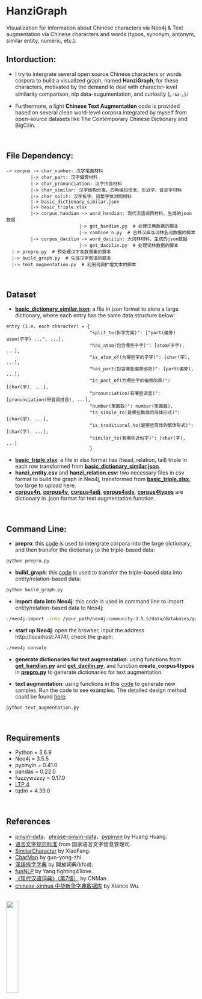 # HanziGraph
Visualization for information about Chinese characters via Neo4j & Text augmentation via Chinese characters and words (typos, synonym, antonym, similar entity, numeric, etc.).

## Intorduction:
- I try to intergrate several open source Chinese characters or words corpora to build a visualized graph, named **HanziGraph**, for these characters, motivated by the demand to deal with character-level similarity comparison, nlp data-augumentation, and curiosity (｡･ω･｡)ﾉ 

- Furthermore, a light **Chinese Text Augmentation** code is provided based on several clean word-level corpora integrated by myself from open-source datasets like The Contemporary Chinese Dictionary and BigCilin.

<br>

## File Dependency:
```
-> corpus -> char_number: 汉字笔画材料
         |-> char_part: 汉字偏旁材料
         |-> char_pronunciation: 汉字拼音材料
         |-> char_similar: 汉字结构分类、四角编码信息、形近字、音近字材料
         |-> char_split: 汉字拆字、简繁字体对照材料
         |-> basic_dictionary_similar.json
         |-> basic_triple.xlsx
         |-> corpus_handian -> word_handian: 现代汉语词典材料、生成的json数据
                           |-> get_handian.py  # 处理汉典数据的脚本
                           |-> combine_n.py  # 合并汉典与词林名词数据的脚本
         |-> corpus_dacilin -> word_dacilin: 大词林材料、生成的json数据
                           |-> get_dacilin.py  # 处理词林数据的脚本
  |-> prepro.py  # 预处理汉字各数据集的脚本
  |-> build_graph.py  # 生成汉字图谱的脚本
  |-> text_augmentation.py  # 利用词典扩增文本的脚本
```

<br>

## Dataset
* [**basic_dictionary_similar.json**](https://github.com/Schlampig/HanziGraph/blob/main/corpus/basic_dictionary_similar.json): a file in json format to store a large dictionary, where each entry has the same data structure below:
```
entry (i.e. each character) = {
                               "split_to(拆字方案)": ["part(偏旁) atom(子字) ...", ...],
                               "has_atom(包含哪些子字)": [atom(子字), ...],
                               "is_atom_of(为哪些字的子字)": [char(字), ...],
                               "has_part(包含哪些偏旁部首)": [part(偏旁), ...],
                               "is_part_of(为哪些字的偏旁部首)": [char(字), ...],
                               "pronunciation(有哪些读音)": [pronunciation(带音调拼音), ...],
                               "number(笔画数)": number(笔画数),
                               "is_simple_to(是哪些繁体的简体形式)": [char(字), ...],
                               "is_traditional_to(是哪些简体的繁体形式)": [char(字), ...],
                               "similar_to(有哪些近似字)": [char(字), ...]
                               }
```
* [**basic_triple.xlsx**](https://github.com/Schlampig/HanziGraph/blob/main/corpus/basic_triple.xlsx): a file in xlsx format has (head, relation, tail) triple in each row transformed from [**basic_dictionary_similar.json**](https://github.com/Schlampig/HanziGraph/blob/main/corpus/basic_dictionary_similar.json).
* **hanzi_entity.csv** and **hanzi_relation.csv**: two necessary files in csv format to build the graph in Neo4j, transformed from [**basic_triple.xlsx**](https://github.com/Schlampig/HanziGraph/blob/main/corpus/basic_triple.xlsx), too large to upload here.
* [**corpus4n**](https://github.com/Schlampig/HanziGraph/blob/main/corpus/corpus_handian/word_handian/corpus4n.json), [**corpus4v**](https://github.com/Schlampig/HanziGraph/blob/main/corpus/corpus_handian/word_handian/corpus4v.json), [**corpus4adj**](https://github.com/Schlampig/HanziGraph/blob/main/corpus/corpus_handian/word_handian/corpus4adj.json), [**corpus4adv**](https://github.com/Schlampig/HanziGraph/blob/main/corpus/corpus_handian/word_handian/corpus4adv.json), [**corpus4typos**](https://github.com/Schlampig/HanziGraph/blob/main/corpus/corpus_handian/word_handian/corpus4typos.json) are dictionary in .json format for text augmentation function.

<br>

## Command Line:
* **prepro**: this [code](https://github.com/Schlampig/HanziGraph/blob/main/prepro.py) is used to intergrate corpora into the large dictionary, and then transfor the dictionary to the triple-based data:
```bash
python prepro.py
```
* **build_graph**: this [code](https://github.com/Schlampig/HanziGraph/blob/main/build_graph.py) is used to transfor the triple-based data into entity/relation-based data:
```bash
python build_graph.py
```
* **import data into Neo4j**: this code is used in command line to import entity/relation-based data to Neo4j:
```bash
./neo4j-import -into /your_path/neo4j-community-3.5.5/data/databases/graph.db/ --nodes /your_path/hanzi_entity.csv --relationships /your_path/hanzi_relation.csv --ignore-duplicate-nodes=true --ignore-missing-nodes=true
```
* **start up Neo4j**: open the browser, input the address http://localhost:7474/, check the graph:
```bash
./neo4j console
```
* **generate dictionaries for text augmentation**: using functions from [**get_handian.py**](https://github.com/Schlampig/HanziGraph/blob/main/corpus/corpus_handian/get_handian.py) and [**get_dacilin.py**](https://github.com/Schlampig/HanziGraph/blob/main/corpus/corpus_dacilin/get_dacilin.py), and function **create_corpus4typos** in [**prepro.py**](https://github.com/Schlampig/HanziGraph/blob/main/prepro.py) to generate dictionaries for text augmentation.

* **text augmentation**: using functions in this [code](https://github.com/Schlampig/HanziGraph/blob/main/text_augmentation.py) to generate new samples. Run the code to see examples. The detailed design method could be found [here](https://github.com/Schlampig/HanziGraph/blob/main/corpus/corpus_handian/README.md).
```bash
python text_augmentation.py
```

<br>

## Requirements
  * Python = 3.6.9
  * Neo4j = 3.5.5
  * pypinyin = 0.41.0
  * pandas = 0.22.0
  * fuzzywuzzy = 0.17.0
  * [LTP 4](https://github.com/HIT-SCIR/ltp)
  * tqdm = 4.39.0

<br>

## References
  * [pinyin-data](https://github.com/mozillazg/pinyin-data)、[phrase-pinyin-data](https://github.com/mozillazg/phrase-pinyin-data)、[pypinyin](https://pypi.org/project/pypinyin/) by Huang Huang.
  * [语言文字规范标准](http://www.moe.gov.cn/s78/A19/A19_ztzl/ztzl_yywzgfbz/) from 国家语言文字信息管理司.
  * [SimilarCharacter](https://github.com/contr4l/SimilarCharacter) by XiaoFang.
  * [CharMap](https://github.com/guo-yong-zhi/CharMap) by guo-yong-zhi.
  * [漢語拆字字典](https://github.com/kfcd/chaizi) by 開放詞典(kfcd).
  * [funNLP](https://github.com/fighting41love/funNLP) by Yang fighting41love.
  * [《现代汉语词典》（第7版）](https://github.com/CNMan/XDHYCD7th) by CNMan.
  * [chinese-xinhua 中华新华字典数据库](https://github.com/pwxcoo/chinese-xinhua) by Xiance Wu.

<br>

<img src="https://github.com/Schlampig/Knowledge_Graph_Wander/blob/master/content/daily_ai_paper_view.png" height=25% width=25% />

